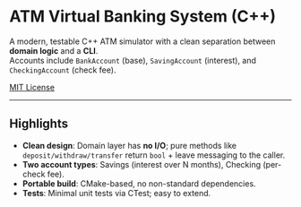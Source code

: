 # ATM Virtual Banking System (C++)

A modern, testable C++ ATM simulator with a clean separation between **domain logic** and a **CLI**.  
Accounts include `BankAccount` (base), `SavingAccount` (interest), and `CheckingAccount` (check fee).

[MIT License](LICENSE)

---

## Highlights

- **Clean design**: Domain layer has **no I/O**; pure methods like `deposit/withdraw/transfer` return `bool` + leave messaging to the caller.
- **Two account types**: Savings (interest over N months), Checking (per-check fee).
- **Portable build**: CMake-based, no non-standard dependencies.
- **Tests**: Minimal unit tests via CTest; easy to extend.

